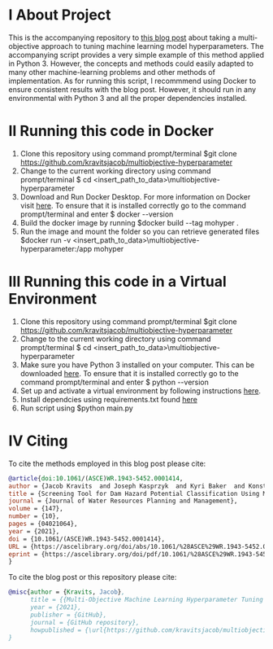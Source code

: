 # I About Project
This is the accompanying repository to [this blog post](https://kravitsjacob.github.io/multiobjective-hyperparameter/) about taking a multi-objective approach to tuning machine learning model hyperparameters. The accompanying script provides a very simple example of this method applied in Python 3. However, the concepts and methods could easily adapted to many other machine-learning problems and other methods of implementation. As for running this script, I recommmend using Docker to ensure consistent results with the blog post. However, it should run in any environmental with Python 3 and all the proper dependencies installed. 

# II Running this code in Docker
1. Clone this repository using command prompt/terminal $git clone https://github.com/kravitsjacob/multiobjective-hyperparameter 
2. Change to the current working directory using command prompt/terminal $ cd <insert_path_to_data>\multiobjective-hyperparameter
3. Download and Run Docker Desktop. For more information on Docker visit [here](https://docs.docker.com/desktop/). To ensure 
that it is installed correctly go to the command prompt/terminal and enter $ docker --version
4. Build the docker image by running $docker build --tag mohyper .
5. Run the image and mount the folder so you can retrieve generated files $docker run -v <insert_path_to_data>\multiobjective-hyperparameter:/app mohyper 

# III Running this code in a Virtual Environment
1. Clone this repository using command prompt/terminal $git clone https://github.com/kravitsjacob/multiobjective-hyperparameter 
2. Change to the current working directory using command prompt/terminal $ cd <insert_path_to_data>\multiobjective-hyperparameter
3. Make sure you have Python 3 installed on your computer. This can be downloaded [here](https://www.python.org/downloads/). To ensure 
that it is installed correctly go to the command prompt/terminal and enter $ python --version
4. Set up and activate a virtual environment by following instructions [here](https://packaging.python.org/guides/installing-using-pip-and-virtual-environments/). 
7. Install dependcies using requirements.txt found [here](https://packaging.python.org/guides/installing-using-pip-and-virtual-environments/#using-requirements-files)
8. Run script using $python main.py

# IV Citing
To cite the methods employed in this blog post please cite:
```bibtex
@article{doi:10.1061/(ASCE)WR.1943-5452.0001414,
author = {Jacob Kravits  and Joseph Kasprzyk  and Kyri Baker  and Konstantinos Andreadis },
title = {Screening Tool for Dam Hazard Potential Classification Using Machine Learning and Multiobjective Parameter Tuning},
journal = {Journal of Water Resources Planning and Management},
volume = {147},
number = {10},
pages = {04021064},
year = {2021},
doi = {10.1061/(ASCE)WR.1943-5452.0001414},
URL = {https://ascelibrary.org/doi/abs/10.1061/%28ASCE%29WR.1943-5452.0001414},
eprint = {https://ascelibrary.org/doi/pdf/10.1061/%28ASCE%29WR.1943-5452.0001414}
}
```

To cite the blog post or this repository please cite:
```bibtex
@misc{author = {Kravits, Jacob},
      title = {{Multi-Objective Machine Learning Hyperparameter Tuning (Without Explicit Objective Weighting)}},
      year = {2021},
      publisher = {GitHub},
      journal = {GitHub repository},
      howpublished = {\url{https://github.com/kravitsjacob/multiobjective-hyperparameter}},
}
```


